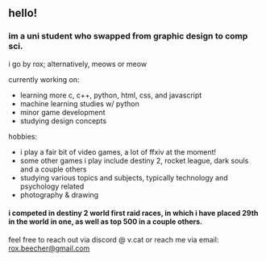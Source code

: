 ## hello!

### im a uni student who swapped from graphic design to comp sci.
i go by rox; alternatively, meows or meow

currently working on:
- learning more c, c++, python, html, css, and javascript
- machine learning studies w/ python
- minor game development
- studying design concepts

hobbies:
- i play a fair bit of video games, a lot of ffxiv at the moment!
- some other games i play include destiny 2, rocket league, dark souls and a couple others
- studying various topics and subjects, typically technology and psychology related
- photography & drawing

#### i competed in destiny 2 world first raid races, in which i have placed 29th in the world in one, as well as top 500 in a couple others.

feel free to reach out via discord @ v.cat or reach me via email: rox.beecher@gmail.com
